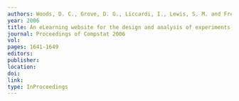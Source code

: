 ```yaml
---
authors: Woods, D. C., Grove, D. G., Liccardi, I., Lewis, S. M. and Frey, J. G. 
year: 2006 
title: An eLearning website for the design and analysis of experiments with application to chemical processes 
journal: Proceedings of Compstat 2006 
vol: 
pages: 1641-1649 
editors: 
publisher: 
location: 
doi: 
link: 
type: InProceedings 
---
```

 
